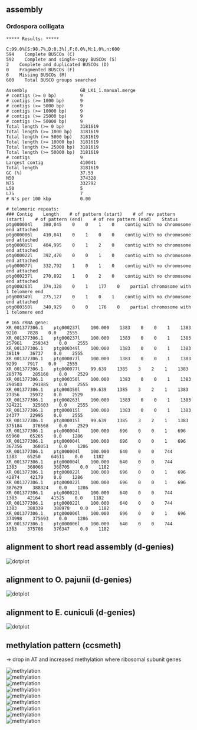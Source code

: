 ## assembly

### Ordospora colligata

    ***** Results: *****

    C:99.0%[S:98.7%,D:0.3%],F:0.0%,M:1.0%,n:600       
    594    Complete BUSCOs (C)               
    592    Complete and single-copy BUSCOs (S)       
    2    Complete and duplicated BUSCOs (D)       
    0    Fragmented BUSCOs (F)               
    6    Missing BUSCOs (M)               
    600    Total BUSCO groups searched

    Assembly                    GB_LK1_1.manual.merge
    # contigs (>= 0 bp)         9                    
    # contigs (>= 1000 bp)      9                    
    # contigs (>= 5000 bp)      9                    
    # contigs (>= 10000 bp)     9                    
    # contigs (>= 25000 bp)     9                    
    # contigs (>= 50000 bp)     9                    
    Total length (>= 0 bp)      3181619              
    Total length (>= 1000 bp)   3181619              
    Total length (>= 5000 bp)   3181619              
    Total length (>= 10000 bp)  3181619              
    Total length (>= 25000 bp)  3181619              
    Total length (>= 50000 bp)  3181619              
    # contigs                   9                    
    Largest contig              410041               
    Total length                3181619              
    GC (%)                      37.53                
    N50                         374328               
    N75                         332792               
    L50                         5                    
    L75                         7                    
    # N's per 100 kbp           0.00     
    
    # telomeric repeats:
    ### Contig    Length    # of pattern (start)    # of rev pattern (start)    # of pattern (end)    # of rev pattern (end)    Status
    ptg000004l    380,045    0    0    1    0    contig with no chromosome end attached
    ptg000006l    410,041    0    1    0    0    contig with no chromosome end attached
    ptg000015l    404,995    0    1    2    0    contig with no chromosome end attached
    ptg000022l    392,470    0    0    1    0    contig with no chromosome end attached
    ptg000077l    332,792    1    0    1    0    contig with no chromosome end attached
    ptg000237l    270,892    1    0    2    0    contig with no chromosome end attached
    ptg000263l    374,328    0    1    177    0    partial chromosome with 1 telomere end
    ptg000349l    275,127    0    1    0    1    contig with no chromosome end attached
    ptg000350l    340,929    0    0    176    0    partial chromosome with 1 telomere end
    
    # 16S rRNA gene:
    XR_001377306.1    ptg000237l    100.000    1383    0    0    1    1383    9210    7828    0.0    2555
    XR_001377306.1    ptg000237l    100.000    1383    0    0    1    1383    257961    259343    0.0    2555
    XR_001377306.1    ptg000349l    100.000    1383    0    0    1    1383    38119    36737    0.0    2555
    XR_001377306.1    ptg000077l    100.000    1383    0    0    1    1383    9299    7917    0.0    2555
    XR_001377306.1    ptg000077l    99.639    1385    3    2    1    1383    283776    285160    0.0    2529
    XR_001377306.1    ptg000350l    100.000    1383    0    0    1    1383    290503    291885    0.0    2555
    XR_001377306.1    ptg000350l    99.639    1385    3    2    1    1383    27356    25972    0.0    2529
    XR_001377306.1    ptg000263l    100.000    1383    0    0    1    1383    324221    325603    0.0    2555
    XR_001377306.1    ptg000015l    100.000    1383    0    0    1    1383    24377    22995    0.0    2555
    XR_001377306.1    ptg000015l    99.639    1385    3    2    1    1383    375184    376568    0.0    2529
    XR_001377306.1    ptg000004l    100.000    696    0    0    1    696    65960    65265    0.0    1286
    XR_001377306.1    ptg000004l    100.000    696    0    0    1    696    367356    368051    0.0    1286
    XR_001377306.1    ptg000004l    100.000    640    0    0    744    1383    65250    64611    0.0    1182
    XR_001377306.1    ptg000004l    100.000    640    0    0    744    1383    368066    368705    0.0    1182
    XR_001377306.1    ptg000022l    100.000    696    0    0    1    696    42874    42179    0.0    1286
    XR_001377306.1    ptg000022l    100.000    696    0    0    1    696    387629    388324    0.0    1286
    XR_001377306.1    ptg000022l    100.000    640    0    0    744    1383    42164    41525    0.0    1182
    XR_001377306.1    ptg000022l    100.000    640    0    0    744    1383    388339    388978    0.0    1182
    XR_001377306.1    ptg000006l    100.000    696    0    0    1    696    374998    375693    0.0    1286
    XR_001377306.1    ptg000006l    100.000    640    0    0    744    1383    375708    376347    0.0    1182


## alignment to short read assembly (d-genies)

![dotplot](map_GB-LK1-1.manual.merge_to_GCF_000803265.1_ASM80326v1_genomic.png)

## alignment to O. pajunii (d-genies)

![dotplot](map_GB-LK1-1.manual.merge_to_GCF_021821965.1_FI-F-10_v._1_genomic.png)

## alignment to E. cuniculi (d-genies)

![dotplot](map_GB-LK1-1.manual.merge_to_GCF_000091225.2_ASM9122v2_genomic.png)

## methylation pattern (ccsmeth)

-> drop in AT and increased methylation where ribosomal subunit genes

![methylation](analysis/graphs/ptg000004l.png)  
![methylation](analysis/graphs/ptg000006l.png)  
![methylation](analysis/graphs/ptg000015l.png)  
![methylation](analysis/graphs/ptg000022l.png)  
![methylation](analysis/graphs/ptg000077l.png)  
![methylation](analysis/graphs/ptg000237l.png)  
![methylation](analysis/graphs/ptg000263l.png)  
![methylation](analysis/graphs/ptg000349l.png)  
![methylation](analysis/graphs/ptg000350l.png) 
